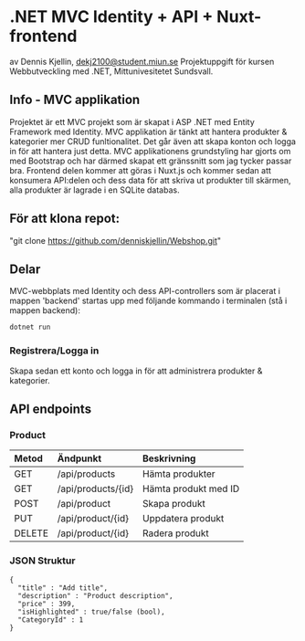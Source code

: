 # .NET MVC Identity + API + Nuxt-frontend
av Dennis Kjellin, dekj2100@student.miun.se
Projektuppgift för kursen Webbutveckling med .NET, Mittunivesitetet Sundsvall.

## Info - MVC applikation
Projektet är ett MVC projekt som är skapat i ASP .NET med Entity Framework med Identity. MVC applikation är tänkt att hantera produkter & kategorier mer CRUD funltionalitet. Det går även att skapa konton och logga in för att hantera just detta. MVC applikationens grundstyling har gjorts om med Bootstrap och har därmed skapat ett gränssnitt som jag tycker passar bra. Frontend delen kommer att göras i Nuxt.js och kommer sedan att konsumera API:delen och dess data för att skriva ut produkter till skärmen, alla produkter är lagrade i en SQLite databas.

## För att klona repot:
"git clone https://github.com/denniskjellin/Webshop.git"

## Delar
MVC-webbplats med Identity och dess API-controllers som är placerat i mappen 'backend' startas upp med följande kommando i terminalen (stå i mappen backend):
```sh
dotnet run
```
### Registrera/Logga in
Skapa sedan ett konto och logga in för att administrera produkter & kategorier.

## API endpoints
### Product
| Metod | Ändpunkt | Beskrivning |
| :---         | :---           | :---          |
| GET   |   /api/products    |  Hämta produkter  | 
| GET   |   /api/products/{id}    |  Hämta produkt med ID  | 
| POST   |   /api/product    |  Skapa produkt  | 
| PUT   |   /api/product/{id}    |  Uppdatera produkt  | 
| DELETE   |   /api/product/{id}    |  Radera produkt  | 


### JSON Struktur

```
{
  "title" : "Add title",
  "description" : "Product description",
  "price" : 399,
  "isHighlighted" : true/false (bool),
  "CategoryId" : 1
}
```